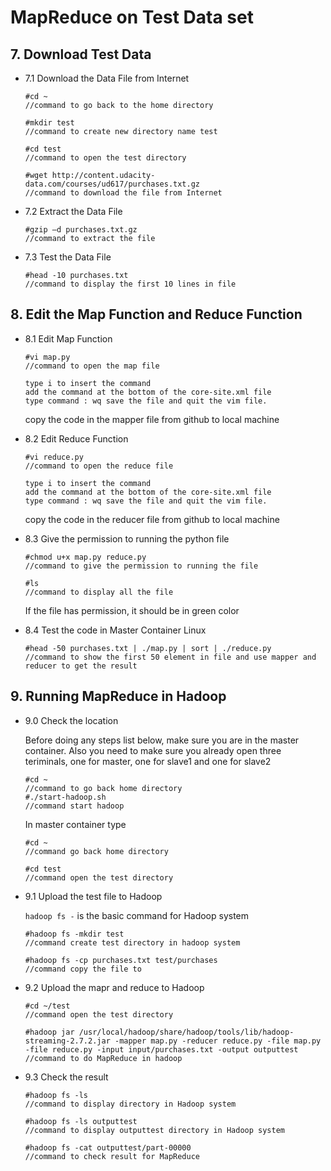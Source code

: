 	
# MapReduce on Test Data set

## 7. Download Test Data

* 7.1 Download the Data File from Internet
	```
	#cd ~                   
	//command to go back to the home directory
	```
	```
	#mkdir test             
	//command to create new directory name test
	```
	```
	#cd test                
	//command to open the test directory
	```
	```
	#wget http://content.udacity-data.com/courses/ud617/purchases.txt.gz    
	//command to download the file from Internet
 	```
	
* 7.2 Extract the Data File

	```
	#gzip –d purchases.txt.gz
	//command to extract the file
 	```
	
* 7.3 Test the Data File
        
	```
	#head -10 purchases.txt
	//command to display the first 10 lines in file
	```
	
## 8. Edit the Map Function and Reduce Function

* 8.1 Edit Map Function
	
	```
	#vi map.py
	//command to open the map file
	```	
 	```
	type i to insert the command
	add the command at the bottom of the core-site.xml file
	type command : wq save the file and quit the vim file.
	```
	copy the code in the mapper file from github to local machine
	
* 8.2 Edit Reduce Function

	```
	#vi reduce.py
	//command to open the reduce file
	```
	```
	type i to insert the command
	add the command at the bottom of the core-site.xml file
	type command : wq save the file and quit the vim file.
	```
	copy the code in the reducer file from github to local machine
	
* 8.3 Give the permission to running the python file
	
	```
	#chmod u+x map.py reduce.py
	//command to give the permission to running the file
	```
	```
	#ls
 	//command to display all the file 
	```
	If the file has permission, it should be in green color
	
* 8.4 Test the code in Master Container Linux

	```
	#head -50 purchases.txt | ./map.py | sort | ./reduce.py
	//command to show the first 50 element in file and use mapper and reducer to get the result
	```

## 9. Running MapReduce in Hadoop

* 9.0 Check the location

	Before doing any steps list below, make sure you are in the master container.
	Also you need to make sure you already open three teriminals, one for master, one for slave1 and one for slave2
	```
	#cd ~
	//command to go back home directory
	#./start-hadoop.sh
	//command start hadoop
	```
	In master container type
	```
	#cd ~
	//command go back home directory
	```
	```
	#cd test
	//command open the test directory
	```

  
* 9.1 Upload the test file to Hadoop
	
	`hadoop fs -` is the basic command for Hadoop system
	```
	#hadoop fs -mkdir test
	//command create test directory in hadoop system 
	```
  	```
	#hadoop fs -cp purchases.txt test/purchases
	//command copy the file to 
  	```
* 9.2 Upload the mapr and reduce to Hadoop
	```
	#cd ~/test
	//command open the test directory
	```
	```
	#hadoop jar /usr/local/hadoop/share/hadoop/tools/lib/hadoop-streaming-2.7.2.jar -mapper map.py -reducer reduce.py -file map.py -file reduce.py -input input/purchases.txt -output outputtest
	//command to do MapReduce in hadoop
	```
* 9.3 Check the result
	```
	#hadoop fs -ls
	//command to display directory in Hadoop system
  	```
  	```
	#hadoop fs -ls outputtest
	//command to display outputtest directory in Hadoop system
  	```
  	```
	#hadoop fs -cat outputtest/part-00000
	//command to check result for MapReduce
	```
  

	
